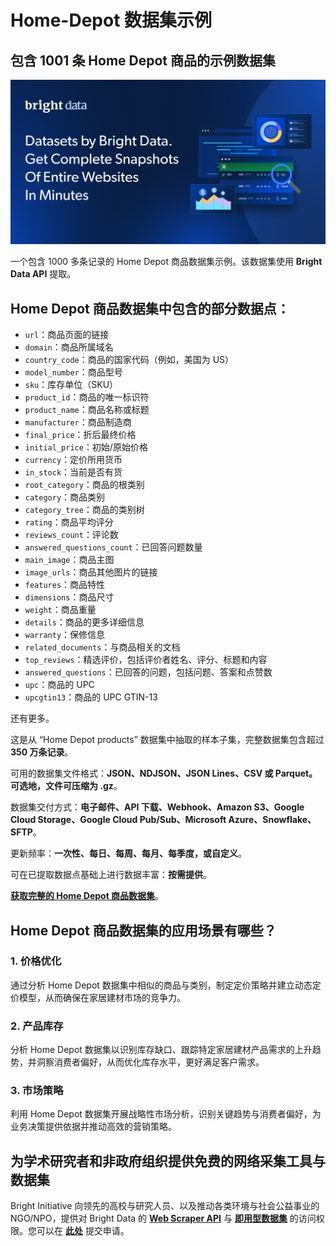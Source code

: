# Home-Depot 数据集示例

<h2>包含 1001 条 Home Depot 商品的示例数据集</h2>

![Home Depot 商品数据集头图](https://github.com/bright-cn/Home-Depot-dataset-sample/blob/main/Home-Depot-datasets.png)

一个包含 1000 多条记录的 Home Depot 商品数据集示例。该数据集使用 <b>Bright Data API</b> 提取。

<h2>Home Depot 商品数据集中包含的部分数据点：</h2>

* ```url```：商品页面的链接  
* ```domain```：商品所属域名  
* ```country_code```：商品的国家代码（例如，美国为 US）  
* ```model_number```：商品型号  
* ```sku```：库存单位（SKU）  
* ```product_id```：商品的唯一标识符  
* ```product_name```：商品名称或标题  
* ```manufacturer```：商品制造商  
* ```final_price```：折后最终价格  
* ```initial_price```：初始/原始价格  
* ```currency```：定价所用货币  
* ```in_stock```：当前是否有货  
* ```root_category```：商品的根类别  
* ```category```：商品类别  
* ```category_tree```：商品的类别树  
* ```rating```：商品平均评分  
* ```reviews_count```：评论数  
* ```answered_questions_count```：已回答问题数量  
* ```main_image```：商品主图  
* ```image_urls```：商品其他图片的链接  
* ```features```：商品特性  
* ```dimensions```：商品尺寸  
* ```weight```：商品重量  
* ```details```：商品的更多详细信息  
* ```warranty```：保修信息  
* ```related_documents```：与商品相关的文档  
* ```top_reviews```：精选评价，包括评价者姓名、评分、标题和内容  
* ```answered_questions```：已回答的问题，包括问题、答案和点赞数  
* ```upc```：商品的 UPC  
* ```upcgtin13```：商品的 UPC GTIN-13  

还有更多。

这是从 “Home Depot products” 数据集中抽取的样本子集，完整数据集包含超过 <b>350 万条记录</b>。

可用的数据集文件格式：<b>JSON、NDJSON、JSON Lines、CSV 或 Parquet。可选地，文件可压缩为 .gz</b>。

数据集交付方式：<b>电子邮件、API 下载、Webhook、Amazon S3、Google Cloud Storage、Google Cloud Pub/Sub、Microsoft Azure、Snowflake、SFTP</b>。

更新频率：<b>一次性、每日、每周、每月、每季度，或自定义</b>。

可在已提取数据点基础上进行数据丰富：<b>按需提供</b>。

<b><a href="https://www.bright.cn/products/datasets/home-depot">获取完整的 Home Depot 商品数据集</a></b>。

<h2>Home Depot 商品数据集的应用场景有哪些？</h2>

<h3>1. 价格优化</h3>
通过分析 Home Depot 数据集中相似的商品与类别，制定定价策略并建立动态定价模型，从而确保在家居建材市场的竞争力。

<h3>2. 产品库存</h3>
分析 Home Depot 数据集以识别库存缺口、跟踪特定家居建材产品需求的上升趋势，并洞察消费者偏好，从而优化库存水平，更好满足客户需求。

<h3>3. 市场策略</h3>
利用 Home Depot 数据集开展战略性市场分析，识别关键趋势与消费者偏好，为业务决策提供依据并推动高效的营销策略。

<h2>为学术研究者和非政府组织提供免费的网络采集工具与数据集</h2>

Bright Initiative 向领先的高校与研究人员、以及推动各类环境与社会公益事业的 NGO/NPO，提供对 Bright Data 的 <b><a href="https://www.bright.cn/products/web-scraper">Web Scraper API</a></b> 与 <b><a href="https://www.bright.cn/products/datasets">即用型数据集</a></b> 的访问权限。您可以在 <b><a href="https://brightinitiative.com">此处</a></b> 提交申请。

